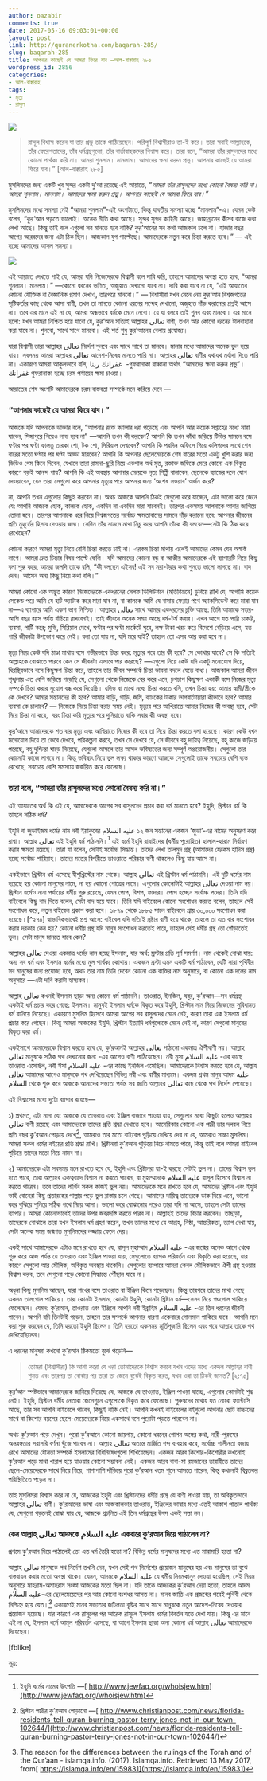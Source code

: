 ```yaml
---
author: oazabir
comments: true
date: 2017-05-16 09:03:01+00:00
layout: post
link: http://quranerkotha.com/baqarah-285/
slug: baqarah-285
title: আপনার কাছেই যে আমরা ফিরে যাব —আল-বাক্বারাহ ২৮৫
wordpress_id: 2856
categories:
- আল-বাক্বারাহ
tags:
- মৃত্যু
- রাসুল
---
```


![](http://quranerkotha.com/wp-content/uploads/2017/05/2_285.png)


<blockquote>রাসূল বিশ্বাস করেন যা তার প্রভু তাকে পাঠিয়েছেন। পরিপূর্ণ বিশ্বাসীরাও তা-ই করে। তারা সবাই আল্লাহকে, তাঁর ফেরেশতাদের, তাঁর ধর্মগ্রন্থগুলো, তাঁর বার্তাবাহকদের বিশ্বাস করে। তারা বলে, “আমরা তাঁর রাসুলদের মধ্যে কোনো পার্থক্য করি না। আমরা শুনলাম। মানলাম। আমাদের ক্ষমা করুন প্রভু। আপনার কাছেই যে আমরা ফিরে যাব।” [আল-বাক্বারাহ ২৮৫]</blockquote>


মুসলিমদের জন্য একটি খুব সুন্দর একটা দু’আ রয়েছে এই আয়াতে, _“আমরা তাঁর রাসূলদের মধ্যে কোনো বৈষম্য করি না। আমরা শুনলাম। মানলাম। আমাদের ক্ষমা করুন প্রভু। আপনার কাছেই যে আমরা ফিরে যাব।”_

মুসলিমদের মধ্যে সমস্যা নেই “আমরা শুনলাম”-এই অংশটাতে, কিন্তু যাবতীয় সমস্যা হচ্ছে “মানলাম”-এ। যেমন কেউ বলেন, “কুর‘আন পড়তে ভালোই। অনেক নীতি কথা আছে। সুন্দর সুন্দর কাহিনী আছে। জাহান্নামের কীসব বাজে কথা লেখা আছে। কিন্তু তাই বলে এগুলো সব মানতে হবে নাকি? কুর‘আনের সব কথা আজকাল চলে না। হাজার বছর আগের আরবদের জন্য এটা ঠিক ছিল। আজকাল যুগ পাল্টেছে। আমাদেরকে নতুন করে চিন্তা করতে হবে।” — এই হচ্ছে আমাদের আসল সমস্যা।<!-- more -->

![](http://quranerkotha.com/wp-content/uploads/2017/05/2_285_title.jpg)

এই আয়াতে দেখতে পাই যে, আমরা যদি নিজেদেরকে বিশ্বাসী বলে দাবি করি, তাহলে আমাদের অবস্থা হতে হবে, “আমরা শুনলাম। মানলাম।” —কোনো ধরনের ভণিতা, অজুহাত দেখানো যাবে না। দাবি করা যাবে না যে, “এই আয়াতের কোনো যৌক্তিক বা বৈজ্ঞানিক প্রমাণ দেখাও, তারপরে মানবো।” — বিশ্বাসীরা যখন মেনে নেয় কুর‘আন বিশ্বজগতের সৃষ্টিকর্তার কাছ থেকে আসা বাণী, তখন তা মানতে কোনো ধরনের সন্দেহ দেখানো, অজুহাত দাঁড় করানোর প্রশ্নই আসে না। তবে এর মানে এই না যে, আমরা অন্ধভাবে ধর্মকে মেনে নেবো। যে যা বলবে তাই শুনব এবং মানবো। এর মানে হলো: যখন আমরা নিশ্চিত হয়ে যাবো যে, কুর‘আন সত্যিই আল্লাহর تعالى বাণী, তখন আর কোনো ধরনের টালবাহানা করা যাবে না। শুনবো, সাথে সাথে মানবো। এই শর্ত শুধু কুর‘আনের বেলায় প্রযোজ্য।

যারা বিশ্বাসী তারা আল্লাহর تعالى নির্দেশ শুনবে এবং সাথে সাথে তা মানবে। মানার মধ্যে আমাদের অনেক ভুল হয়ে যায়। সবসময় আমরা আল্লাহর تعالى আদেশ-নিষেধ মানতে পারি না। আল্লাহর تعالى বাণীর যথাযথ মর্যাদা দিতে পারি না। একারণে আমরা আকুলভাবে বলি, غفرانك ربنا  -গুফরানাকা রাব্বানা অর্থাৎ “আমাদের ক্ষমা করুন প্রভু”। غفرانك গুফরানাকা হচ্ছে চরম পর্যায়ের ক্ষমা চাওয়া।
[^১৯]: আমরা আল্লাহর تعالى কাছে শুধুই ক্ষমা চাচ্ছি না, তাঁর কাছে পাপগুলো একদম গোপন করে ফেলার জন্য আকুল অনুরোধ জানাচ্ছি। মাগফিরাহ এবং গুফরান এই শব্দগুলো শুধুই ক্ষমা চাওয়া নয়, একইসাথে পাপগুলোকে ঢেকে রাখা, গোপন রাখার আবেদন। আমরা যেসব অন্যায় করি, সেগুলো মাঝে মাঝে এত নোংরা হয় যে, আল্লাহ تعالى যদি সেগুলোকে দুনিয়াতে মানুষের কাছে গোপন করে না রাখেন, তাহলে আমাদের মানসম্মান শেষ হয়ে যাবে। অপমানিত হয়ে মানুষের কাছ থেকে পালিয়ে বেড়াতে হবে। একইভাবে কিয়ামতের দিন এগুলো সব প্রকাশ করে দিলে আমরা লজ্জায়, অপমানে শেষ হয়ে যাবো। একারণে আমরা আল্লাহর تعالى কাছে আমাদের অন্যায়গুলোকে গোপন করে রাখার জন্য মিনতি করি। কিয়ামতের দিন তাঁর تعالى সামনে দাঁড়িয়ে বার বার লজ্জিত না হওয়ার জন্য আকুতি করি।

আয়াতের শেষ অংশটি আমাদেরকে চরম বাস্তবতা সম্পর্কে মনে করিয়ে দেবে —


### “আপনার কাছেই যে আমরা ফিরে যাব।”


আজকে যদি আপনাকে ডাক্তার বলে, “আপনার রক্তে ক্যান্সার ধরা পড়েছে এবং আপনি আর কয়েক সপ্তাহের মধ্যে মারা যাবেন, সিঙ্গাপুরে গিয়েও লাভ হবে না” —আপনি তখন কী করবেন? আপনি কি তখন কাঁথা জড়িয়ে টিভির সামনে বসে ঘণ্টার পর ঘণ্টা ফালতু তারকা শো, টক শো, সিরিয়াল দেখবেন? আপনি কি পরদিন অফিসে গিয়ে কলিগদের সাথে শেষ বারের মতো ঘণ্টার পর ঘণ্টা আড্ডা মারবেন? আপনি কি আপনার ছেলেমেয়েকে শেষ বারের মতো একটু খুশি করার জন্য ভিডিও গেম কিনে দিবেন, যেখানে তারা রামদা-ছুরি নিয়ে একপাল অর্ধ মৃত, রক্তাক্ত জম্বিকে মেরে কোনো এক বিকৃত কারণে বড়ই আনন্দ পায়? আপনি কি এই অবস্থায় আপনার মেয়েকে নৃত্য শিল্পী বানাবেন, ছেলেকে ব্যান্ডের দলে যোগ দেওয়াবেন, যেন তারা সেগুলো করে আপনার মৃত্যুর পরে আপনার জন্য ‘অশেষ সওয়াব’ অর্জন করে?

না, আপনি তখন এগুলোর কিছুই করবেন না। অথচ আজকে আপনি ঠিকই সেগুলো করে যাচ্ছেন, এটা ভালো করে জেনে যে: আপনি আজকে হোক, কালকে হোক, একদিন না একদিন মারা যাবেনই। তারপর একসময় আপনাকে আবার জাগিয়ে তোলা হবে। তারপর আপনাকে ধরে নিয়ে বিশ্বজগতের সর্বোচ্চ ক্ষমতাবানের সামনে দাঁড় করানো হবে: আপনার জীবনের প্রতি মুহূর্তের হিসাব দেওয়ার জন্য। সেদিন তাঁর সামনে মাথা নিচু করে আপনি তাঁকে কী বলবেন—সেটা কি ঠিক করে রেখেছেন?

কোনো কারণে আমরা মৃত্যু নিয়ে বেশি চিন্তা করতে চাই না। এরকম চিন্তা মাথায় এলেই আমাদের কেমন যেন অস্বস্তি লাগে। আমরা দ্রুত চিন্তার বিষয় পাল্টে ফেলি। যদি আমাদের কোনো বন্ধু বা আত্মীয় আমাদেরকে এই ব্যাপারটি নিয়ে কিছু বলা শুরু করে, আমরা জলদি তাকে বলি, “কী বলছেন এইসব! এই সব মরা-টরার কথা শুনতে ভালো লাগছে না। বাদ দেন। আসেন অন্য কিছু নিয়ে কথা বলি।”

আমরা কোনো এক অদ্ভুত কারণে নিজেদেরকে একধরনের সেলফ ডিলিউশনে (মতিবিভ্রমে) ডুবিয়ে রাখি যে, আগামি কয়েক সেকেন্ড পরে আমি যে হার্ট অ্যাটাক করে মারা যাব না, বা কালকে আমি যে বাসায় ফেরার পথে অ্যাকসিডেন্ট করে মারা যাব না—এ ব্যাপারে আমি একশ ভাগ নিশ্চিত। আল্লাহর تعالى সাথে আমার একধরনের চুক্তি আছে: তিনি আমাকে সত্তর-আশি বছর বয়স পর্যন্ত বাঁচিয়ে রাখবেনই। তাই জীবনে অনেক সময় আছে ধর্ম-টর্ম করার। এখন আগে যত পারি চাকরি, ব্যবসা, পার্টি করে; মুভি, সিরিয়াল দেখে, ঘণ্টার পর ঘণ্টা মার্কেটে ঘুরে, লক্ষ টাকা খরচ করে বিদেশে বেড়িয়ে এসে, যত পারি জীবনটা উপভোগ করে নেই। বলা তো যায় না, যদি মরে যাই? তাহলে তো এসব আর করা হবে না।

মৃত্যু নিয়ে কেউ যদি ঠাণ্ডা মাথায় বসে গভীরভাবে চিন্তা করে: মৃত্যুর পরে তার কী হবে? সে কোথায় যাবে? সে কি সত্যিই আল্লাহকে বোঝাতে পারবে কেন সে জীবনটা এভাবে পার করেছে? —এগুলো নিয়ে কেউ যদি একটু মনোযোগ দিয়ে, ধিরস্থিরভাবে বসে কিছুক্ষণ চিন্তা করে, তাহলে তার জীবন সম্পর্কে চিন্তা ভাবনা বদলে যেতে বাধ্য। আজকাল আমরা জীবন শৃঙ্খলায় এত বেশি জড়িয়ে পড়েছি যে, সেগুলো থেকে নিজেকে বের করে এনে, চুপচাপ কিছুক্ষণ একাকী বসে নিজের মৃত্যু সম্পর্কে চিন্তা করার সুযোগ বন্ধ করে দিয়েছি। যদিও বা মাঝে মধ্যে চিন্তা করতে বসি, তখন চিন্তা হয়: আমার স্বামী/স্ত্রীকে কে দেখবে? আমার সন্তানদের কী হবে? আমার বাড়ি, গাড়ি, জমি, ব্যাংকের টাকার ভাগবাটোয়ারা কীভাবে হবে? আমার ব্যবসা কে চালাবে? — নিজেকে নিয়ে চিন্তা করার সময় নেই। মৃত্যুর পরে আখিরাতে আমার নিজের কী অবস্থা হবে, সেটা নিয়ে চিন্তা না করে,  বরং চিন্তা করি মৃত্যুর পরে দুনিয়াতে বাকি সবার কী অবস্থা হবে।

কুর‘আনে আমাদেরকে শত বার মৃত্যু এবং আখিরাতে নিজের কী হবে তা নিয়ে চিন্তা করতে বলা হয়েছে। কারণ কেউ যখন মনোযোগ দিয়ে তা ভেবে দেখবে, পরিকল্পনা করবে, তখন সে দেখবে যে, সে জীবনে বহু দায়িত্ব নিয়েছে, বহু কাজে জড়িয়ে পরেছে, বহু দুশ্চিন্তা ঘাড়ে নিয়েছে, যেগুলো আসলে তার আসল ভবিষ্যতের জন্য সম্পূর্ণ অপ্রয়োজনীয়। সেগুলো তার কোনোই কাজে লাগবে না। কিন্তু ভবিষ্যৎ নিয়ে ভুল লক্ষ্য থাকার কারণে আজকে সেগুলোই তাকে সবচেয়ে বেশি ব্যস্ত রেখেছে, সবচেয়ে বেশি সমস্যায় জর্জরিত করে ফেলেছে।


### তারা বলে, “আমরা তাঁর রাসুলদের মধ্যে কোনো বৈষম্য করি না।”


এই আয়াতের অর্থ কি এই যে, আমাদেরকে আগের সব রাসুলদের প্রচার করা ধর্ম মানতে হবে? ইহুদি, খ্রিস্টান ধর্ম কি তাহলে সঠিক ধর্ম?

ইহুদি বা জুডাইজম ধর্মের নাম নবী ইয়াকুবের عليه السلام ১২ জন সন্তানের একজন ‘জুডা’-এর নামের অনুসরণ করে রাখা। আল্লাহ تعالى এই ইহুদি ধর্ম পাঠাননি।[^২৪১] এই ধর্মে ইহুদি রাবাইদের (ধর্মীয় পুরোহিত) হালাল-হারাম নির্ধারণ করার ক্ষমতা রয়েছে। তারা যা বলেন, সেটাই সর্বোচ্চ সিদ্ধান্ত। তাদের লেখা তালমুদ গ্রন্থ (আমাদের যেরকম হাদিস গ্রন্থ) হচ্ছে সর্বোচ্চ শারিয়াহ। তাদের মতের বিপরীতে তাওরাতে পরিষ্কার বাণী থাকলেও কিছু যায় আসে না।
[^^৩]: এই ধর্ম অনুসারে: আল্লাহ تعالى কী বলেছেন, তার থেকে বেশি গুরুত্বপূর্ণ হচ্ছে রাবাইরা কী বলছেন। রাবাইদের নিজেদের মতো শারিয়াহ নির্ধারণ এবং পরিবর্তন করার সম্পূর্ণ ক্ষমতা আছে, যেখানে ইসলামে শারিয়াহ একমাত্র আল্লাহ تعالى এবং তাঁর রাসুলের عليه السلام বাণী থেকে নির্ধারিত, যা কোনো ইমাম, মাওলানা, মুফতির বাণী থেকে নেওয়া যায় না।

একইভাবে খ্রিস্টান ধর্ম এসেছে যীশুখ্রিস্টের নাম থেকে। আল্লাহ تعالى এই খ্রিস্টান ধর্ম পাঠাননি। এই দুটি ধর্মের নাম হয়েছে হয় কোনো মানুষের নামে, না হয় কোনো গোত্রের নামে। এগুলোর কোনোটাই আল্লাহর تعالى দেওয়া নাম নয়। খ্রিস্টান ধর্মেও নানা পর্যায়ের ধর্মীয় গুরু রয়েছে, যেমন পোপ, বিশপ, ফাদার। পোপ হচ্ছেন সর্বোচ্চ পদের। তিনি যদি বাইবেলে কিছু বাদ দিতে বলেন, সেটা বাদ হয়ে যাবে। তিনি যদি বাইবেলে কোনো সংশোধন করতে বলেন, তাহলে সেই সংশোধন করে, নতুন বাইবেল প্রকাশ করা হবে। ১৮৭৯ থেকে ১৮৮৫ সালে বাইবেলে প্রায় ৩০,০০০ সংশোধন করা হয়েছে।[^২৭০] স্বাভাবিকভাবেই প্রশ্ন আসে: বাইবেল যদি সত্যিই স্রষ্টার বাণী হয়ে থাকে, তাহলে তা এত বার সংশোধন করার দরকার কেন হয়? কোনো ধর্মীয় গ্রন্থ যদি মানুষ সংশোধন করতেই পারে, তাহলে সেই ধর্মীয় গ্রন্থ তো গোঁড়াতেই ভুল। সেটা মানুষ মানতে যাবে কেন?

আল্লাহর تعالى দেওয়া একমাত্র ধর্মের নাম হচ্ছে ইসলাম, যার অর্থ: স্রস্টার প্রতি পূর্ণ সমর্পণ। নাম থেকেই বোঝা যায়: অন্য সব ধর্ম এবং ইসলাম ধর্মের মধ্যে মুল পার্থক্য কোথায়। একজন স্রস্টা এমন একটি ধর্ম পাঠাবেন, যেটি সারা পৃথিবীর সব মানুষের জন্য প্রযোজ্য হবে, অথচ তার নাম তিনি দেবেন কোনো এক ব্যক্তির নাম অনুসারে, বা কোনো এক দলের নাম অনুসারে —এটা দাবি করাটা হাস্যকর।

আল্লাহ تعالى কখনই ইসলাম ছাড়া অন্য কোনো ধর্ম পাঠাননি। তাওরাত, ইনজিল, যবুর, কু’রআন—সব ধর্মগ্রন্থ একটাই ধর্ম প্রচার করে গেছে: ইসলাম। মানুষই ইসলাম ধর্মকে বিকৃত করে ইহুদি, খ্রিস্টান নাম দিয়ে নিজেদের সুবিধামত ধর্ম বানিয়ে নিয়েছে। একারণে মুসলিম হিসেবে আমরা আগের সব রাসুলদের মেনে নেই, কারণ তারা এক ইসলাম ধর্ম প্রচার করে গেছেন। কিন্তু আমরা আজকের ইহুদি, খ্রিস্টান ইত্যাদি ধর্মগুলোকে মেনে নেই না, কারণ সেগুলো মানুষের বিকৃত করা ধর্ম।

একইসাথে আমাদেরকে বিশ্বাস করতে হবে যে, কু’রআনই আল্লাহর تعالى পাঠানো একমাত্র ঐশীবাণী নয়। আল্লাহ تعالى মানুষকে সঠিক পথ দেখানোর জন্য -এর আগেও বাণী পাঠিয়েছেন। নবী মুসা عليه السلام -এর কাছে তাওরাত এসেছিল, নবী ঈসা عليه السلام -এর কাছে ইনজিল এসেছিল। আমাদেরকে বিশ্বাস করতে হবে যে, আল্লাহ تعالى আমাদের আগেও মানুষকে পথ দেখিয়েছেন বিভিন্ন নবী এবং বাণীর মাধ্যমে। একদম প্রথম মানুষ আদম عليه السلام থেকে শুরু করে আজকে আমাদের সভ্যতা পর্যন্ত সব জাতি আল্লাহর تعالى কাছ থেকে পথ নির্দেশ পেয়েছে।

এই বিশ্বাসের মধ্যে দুটো ব্যাপার রয়েছে—

১) প্রথমত, এটা মানা যে: আজকে যে তাওরাত এবং ইঞ্জিল বাজারে পাওয়া যায়, সেগুলোর মধ্যে কিছুটা হলেও আল্লাহর تعالى বাণী রয়েছে এবং আমাদেরকে তাদের প্রতি শ্রদ্ধা দেখাতে হবে। আমেরিকার কোনো এক পাদ্রী তার দলবল নিয়ে প্রতি বছর কু’রআন পোড়ায় দেখে[^১১৭], আমরাও তার মতো বাইবেল পুড়িয়ে দেখিয়ে দেব না যে, আমরাও সাচ্চা মুসলিম। আমরা সকল ধর্মের বইয়ের প্রতি শ্রদ্ধা রাখি। খ্রিষ্টানরা কু’রআন পুড়িয়ে নিচে নামতে পারে, কিন্তু তাই বলে আমরা বাইবেল পুড়িয়ে তাদের মতো নিচে নামব না।

২) আমাদেরকে এটা সবসময় মনে রাখতে হবে যে, ইহুদি এবং খ্রিষ্টানরা যা-ই করছে সেটাই ভুল না। তাদের বিশ্বাস ভুল হতে পারে, তারা আল্লাহর একত্ববাদে বিশ্বাস না করতে পারেন, বা মুহাম্মাদকে عليه السلام রাসূল হিসেবে বিশ্বাস না করতে পারেন। তবে তাদের পার্থিব সকল কাজই ভুল নয়। আমাদেরকে মনে রাখতে হবে যে, আমাদের খ্রিষ্টান এবং ইহুদি ভাই বোনেরা কিছু প্রতারকের পাল্লায় পড়ে ভুল রাস্তায় চলে গেছে। আমাদের দায়িত্ব তাদেরকে ডাক দিয়ে এনে, ভালো করে বুঝিয়ে শুনিয়ে সঠিক পথে নিয়ে আসা। ভালো করে বোঝানোর পরেও তারা যদি না আসে, তাহলে সেটা তাদের ব্যাপার। আমরা কোনোভাবেই তাদের উপর জবরদস্তি করতে পারব না। আল্লাহই তাদের বিচার করবেন। তাছাড়া, তাদেরকে বোঝালে তারা যখন ইসলাম ধর্ম গ্রহণ করেন, তখন তাদের মধ্যে যে আগ্রহ, নিষ্ঠা, আন্তরিকতা, ত্যাগ দেখা যায়, সেটা অনেক সময় জন্মগত মুসলিমদের লজ্জায় ফেলে দেয়।

একই সাথে আমাদেরকে এটাও মনে রাখতে হবে যে, রাসূল মুহাম্মাদ عليه السلام -এর জন্মের অনেক আগে থেকে শুরু করে আজ পর্যন্ত যে তাওরাত এবং ইঞ্জিল পাওয়া যায়, সেগুলোতে ব্যাপক পরিবর্তন এবং বিকৃতি করা হয়েছে, যার কারণে সেগুলো আর মৌলিক, অবিকৃত অবস্থায় থাকেনি। সেগুলোর ব্যাপারে আমরা কেবল মৌলিকভাবে ঐশী গ্রন্থ হওয়ার বিশ্বাস করব, তবে সেগুলো পড়ে কোনো সিদ্ধান্তে পৌঁছান যাবে না।

অধুনা কিছু মুসলিম আছেন, যারা শখের বসে তাওরাত বা ইঞ্জিল কিনে পড়েছেন। কিন্তু তারপরে তাদের মাথা গেছে একদম তালগোল পাকিয়ে। তারা কোনটা ইসলাম, কোনটা ইহুদি, কোনটা খ্রিষ্টান ধর্ম—সেসব নিয়ে গণ্ডগোল পাকিয়ে ফেলেছেন। যেমন: কু’রআন, তাওরাত এবং ইঞ্জিলে আপনি নবী ইব্রাহিম عليه السلام -এর তিন ধরনের জীবনী পাবেন। আপনি যদি তিনটাই পড়েন, তাহলে তার সম্পর্কে আপনার ধারণা একেবারে গোলমাল পাকিয়ে যাবে। আপনি মনে করা শুরু করবেন যে, তিনি হয়তো ইহুদি ছিলেন। তিনি হয়তো একসময় মূর্তিপূজারি ছিলেন এবং পরে আল্লাহ তাকে পথ দেখিয়েছিলেন।
[^^১]: আজকাল অনেক আধুনিক মুসলিম তাওরাত, ইঞ্জিল পড়ে দাবি করা শুরু করেছে যে, আজকের মুসলিম, ইহুদি এবং খ্রিষ্টানরা সবাই আসলে এক নবী ইব্রাহিম-এর عليه السلام উম্মত এবং আমরা তার ধর্মের উপরেই আছি। সুতরাং খ্রিষ্টান এবং ইহুদিরা কেউই ভুল পথে নেই, তারা সবাই জান্নাতে চলে যাবে। সুতরাং, তাদের কারো ধর্ম পরিবর্তন করার কোনোই দরকার নেই।

এ ধরনের মানুষরা কখনো কু’রআন ঠিকমতো বুঝে পড়েনি—


<blockquote>তোমরা (বিশ্বাসীরা) কি আশা করো যে ওরা তোমাদেরকে বিশ্বাস করবে যখন ওদের মধ্যে একদল আল্লাহর বাণী শুনত এবং তারপর তা বোঝার পর তারা তা জেনে বুঝেই বিকৃত করত, যখন ওরা তা ঠিকই জানত? [২:৭৫]</blockquote>


কুর‘আন স্পষ্টভাবে আমাদেরকে জানিয়ে দিয়েছে যে, আজকে যে তাওরাত, ইঞ্জিল পাওয়া যাচ্ছে, এগুলোর কোনটাই শুদ্ধ নেই। ইহুদি, খ্রিস্টান ধর্মীয় নেতারা জেনেশুনে এগুলোকে বিকৃত করে ফেলেছে। পুরুষদের মাথায় যত নোংরা ফ্যান্টাসি আছে, তার সব আপনি বাইবেলে পাবেন, কিছুই বাকি নেই। আপনি কখনই বাইবেলের বইগুলো আপনার ছোট বাচ্চাদের সাথে বা কিশোর বয়সের ছেলে-মেয়েদেরকে নিয়ে একসাথে বসে পুরোটা পড়তে পারবেন না।

অথচ কু’রআন পড়ে দেখুন। পুরো কু’রআনে কোনো জায়গায়, কোনো ধরনের গোপন অঙ্গের কথা, নারী-পুরুষের অন্তরঙ্গতার সরাসরি বর্ণনা খুঁজে পাবেন না। আল্লাহ تعالى অত্যন্ত মার্জিত শব্দ ব্যবহার করে, সর্বোচ্চ শালীনতা বজায় রেখে আমাদের যৌনতা সম্পর্কে ইসলামের বিধিনিষেধগুলো শিখিয়েছেন। একজন আরব কিশোর-কিশোরীর কখনোই কু’রআন পড়ে মাথা খারাপ হয়ে যাওয়ার কোনো সম্ভাবনা নেই। একজন আরব বাবা-মা রমজানের তারাবীতে তাদের ছেলে-মেয়েদেরকে সাথে নিয়ে গিয়ে, পাশাপাশি দাঁড়িয়ে পুরো কু’রআন খতম শুনে আসতে পারেন, কিন্তু কখনোই বিব্রতকর পরিস্থিতিতে পড়েন না।

তাই মুসলিমরা বিশ্বাস করে না যে, আজকের ইহুদী এবং খ্রিস্টানদের ধর্মীয় গ্রন্থে যে বাণী পাওয়া যায়, তা অবিকৃতভাবে আল্লাহর تعالى বাণী। কু’রআনের ভাষা এবং আজকালকার তাওরাত, ইঞ্জিলের ভাষার মধ্যে এতই আকাশ পাতাল পার্থক্য যে, সেগুলো পড়লেই বোঝা যায় যে, আজকে প্রচলিত এই তিন ধর্মগ্রন্থের উৎস একই সত্তা নন।


### কেন আল্লাহ্‌ تعالى আদমকে عليه السلام একবারে কু’রআন দিয়ে পাঠালেন না?


প্রথমে কু’রআন দিয়ে পাঠালেই তো এত ধর্ম তৈরি হতো না? বিভিন্ন ধর্মের মানুষদের মধ্যে এত মারামারি হতো না?

আল্লাহ تعالى মানুষকে পথ নির্দেশ তখনি দেন, যখন সেই পথ নির্দেশের প্রয়োজন মানুষের হয় এবং মানুষের তা বুঝে বাস্তবায়ন করার মতো অবস্থা থাকে। যেমন, আদমকে عليه السلام যে ধর্মীয় নিয়মকানুন দেওয়া হয়েছিল, সেই নিয়ম অনুসারে মাহরাম-অমাহরাম সংজ্ঞা আজকের মতো ছিল না। যদি তাকে আজকের কু’রআন দেয়া হতো, তাহলে আদম عليه السلام-এর ছেলেমেয়েদের পর আর কোনো বংশধর আসত না। মানব জাতি এক প্রজন্মের পরেই পৃথিবী থেকে নিশ্চিহ্ন হয়ে যেত।[^১০৫] একারণেই মানব সভ্যতার জটিলতা বৃদ্ধির সাথে সাথে মানুষকে নতুন আদেশ-নিষেধ দেওয়ার প্রয়োজন হয়েছে। যার কারণে এক রাসূলের পর আরেক রাসূলে ইসলাম ধর্মের বিবর্তন হতে দেখা যায়। কিন্তু এর মানে এই না যে, ইসলাম ধর্মে আমূল পরিবর্তন এসেছে, বা আগে ইসলাম ছাড়া অন্য কোনো ধর্ম আল্লাহ تعالى আমাদেরকে দিয়েছেন।

[fblike]

সূত্র:


[^১]: বাইয়িনাহ এর কু’রআনের তাফসীর। 
[^২]: ম্যাসেজ অফ দা কু’রআন — মুহাম্মাদ আসাদ। 
[^৩]: তাফহিমুল কু’রআন — মাওলানা মাওদুদি। 
[^৪]: মা’রিফুল কু’রআন — মুফতি শাফি উসমানী। 
[^৫]: মুহাম্মাদ মোহার আলি — A Word for Word Meaning of The Quran 
[^৬]: সৈয়দ কুতব — In the Shade of the Quran 
[^৭]: তাদাব্বুরে কু’রআন - আমিন আহসান ইসলাহি। 
[^৮]: তাফসিরে তাওযীহুল কু’রআন — মুফতি তাক্বি উসমানী। 
[^৯]: বায়ান আল কু’রআন — ড: ইসরার আহমেদ। 
[^১০]: তাফসীর উল কু’রআন — মাওলানা আব্দুল মাজিদ দারিয়াবাদি 
[^১১]: কু’রআন তাফসীর — আব্দুর রাহিম আস-সারানবি 
[^১২]: আত-তাবারি-এর তাফসীরের অনুবাদ। 
[^১৩]: তাফসির ইবন আব্বাস। 
[^১৪]: তাফসির আল কুরতুবি। 
[^১৫]: তাফসির আল জালালাইন। 
[^১৬]: লুঘাতুল কুরআন — গুলাম আহমেদ পারভেজ। 
[^১৭]: তাফসীর আহসানুল বায়ান — ইসলামিক সেন্টার, আল-মাজমাআহ, সউদি আরব 
[^১৮]: কু’রআনুল কারীম - বাংলা অনুবাদ ও সংক্ষিপ্ত তাফসীর — বাদশাহ ফাহাদ কু’রআন মুদ্রণ কমপ্লেক্স। 
[^১৯]: তাফসির আল-কাবির। 
[^২০]: তাফসির আল-কাশ্‌শাফ।


[^১০৫]: The reason for the differences between the rulings of the Torah and of the Qur’aan - islamqa.info. (2017). Islamqa.info. Retrieved 13 May 2017, from[ https://islamqa.info/en/159831](https://islamqa.info/en/159831) 
[^১১৭]: খ্রিস্টান পাদ্রীর কু’রআন পোড়ানো —[ http://www.christianpost.com/news/florida-residents-tell-quran-burning-pastor-terry-jones-not-in-our-town-102644/](http://www.christianpost.com/news/florida-residents-tell-quran-burning-pastor-terry-jones-not-in-our-town-102644/) 
[^১১৯]: বাইবেলে ইয়াকুব নবীর স্রষ্টার সাথে হাতাহাতির জঘন্য মিথ্যাচার —[ http://biblehub.com/genesis/32-28.htm](http://biblehub.com/genesis/32-28.htm) 
[^১২০]: বাইবেলে স্রষ্টার মানুষ সৃষ্টির পরে দুঃখ প্রকাশের মিথ্যাচার —[ http://biblehub.com/genesis/6-6.htm](http://biblehub.com/genesis/6-6.htm) 
[^১২১]: বাইবেলে লুত নবীর অন্যায় আচরণের মিথ্যা কাহিনী —[ http://biblehub.com/genesis/19-35.htm](http://biblehub.com/genesis/19-35.htm)

[^২৪১]: ইহুদি ধর্মের নামের উৎপত্তি —[ http://www.jewfaq.org/whoisjew.htm](http://www.jewfaq.org/whoisjew.htm)
